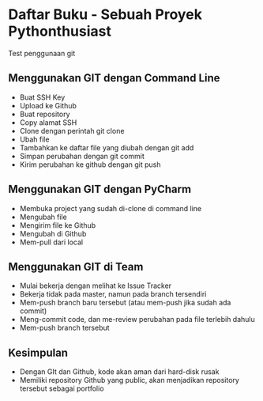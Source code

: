 # Daftar Buku - Sebuah Proyek Pythonthusiast
Test penggunaan git

## Menggunakan GIT dengan Command Line
- Buat SSH Key
- Upload ke Github
- Buat repository
- Copy alamat SSH
- Clone dengan perintah git clone <alamat ssh>
- Ubah file
- Tambahkan ke daftar file yang diubah dengan git add
- Simpan perubahan dengan git commit
- Kirim perubahan ke github dengan git push

## Menggunakan GIT dengan PyCharm
- Membuka project yang sudah di-clone di command line
- Mengubah file
- Mengirim file ke Github
- Mengubah di Github
- Mem-pull dari local

## Menggunakan GIT di Team

- Mulai bekerja dengan melihat ke Issue Tracker
- Bekerja tidak pada master, namun pada branch tersendiri
- Mem-push branch baru tersebut (atau mem-push jika sudah ada commit)
- Meng-commit code, dan me-review perubahan pada file terlebih dahulu
- Mem-push branch tersebut

## Kesimpulan
- Dengan GIt dan Github, kode akan aman dari hard-disk rusak
- Memiliki repository Github yang public, akan menjadikan repository tersebut sebagai portfolio
